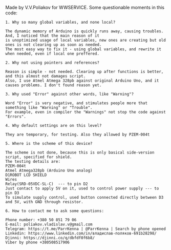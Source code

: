 Made by V.V.Poliakov for WWSERVICE. 
Some questionable moments in this code:

    1. Why so many global variables, and none local?

    The dynamic memory of Arduino is quickly runs away, causing troubles. And, I noticed that the main reason of it
    is unoptimized usage of local variables, new ones are creating but old ones is not clearing up as soon as needed.
    The most easy way to fix it - using global variables, and rewrite it when needed, even if local one preffered.

    2. Why not using pointers and references?

    Reason is simple - not needed. Clearing up after functions is better, and this almost not damages script.
    Also, I use Atmel Atmega 328pb against original Arduino Uno, and it causes problems. I don't found reason yet.

    3. Why used "Error" against other words, like "Warning"?

    Word "Error" is very negative, and stimulates people more that something like "Warning" or "Trouble". 
    For example, even in compiler the "Warnings" not stop the code against "Errors".

    4. Why default settings are on this level?

    They are temporary, for testing. Also they allowed by PZEM-004t

    5. Where is the scheme of this device? 

    The scheme is not done, because this is only basical side-version script, specified for shield.
    The testing details are:
    PZEM-004t
    Atmel Atmega328pb (Arduino Uno analog)
    D1ROBOT LCD SHIELD 
    Wires
    Relay(SRD-05VDC-SL-C)  --- to pin D2
    Just contact to apply 5V on it, used to control power supply --- to pin D3
    To simulate supply control, used button connected directly between D3 and 5V, with GND through resistor.

    6. How to contact me to ask some questions:

    Phone number: +380 50 851 79 06
    E-mail: poliakov.vladislav.v@gmail.com
    Telegram: https://t.me/ParrKenna | @ParrKenna | Search by phone opened
    Linkedin: https://www.linkedin.com/in/владислав-поляков-691b28298/
    Djinni: https://djinni.co/q/dbfdf0f6b8/
    Viber by phone +380508517906
    
